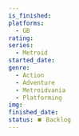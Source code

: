 ```yaml
---
is_finished:
platforms:
  - GB
rating:
series:
  - Metroid
started_date:
genre:
  - Action
  - Adventure
  - Metroidvania
  - Platforming
img:
finished_date:
status: ⏹️ Backlog
---
```

